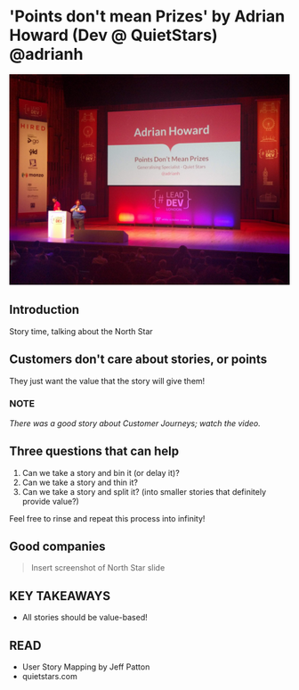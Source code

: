 # 'Points don't mean Prizes' by Adrian Howard (Dev @ QuietStars) @adrianh

![Adrian Howard Introduction](img/11_AdrianHoward.jpg "Adrian Howard introduction")

## Introduction

Story time, talking about the North Star

## Customers don't care about stories, or points

They just want the value that the story will give them!

### NOTE

_There was a good story about Customer Journeys; watch the video._

## Three questions that can help

1. Can we take a story and bin it (or delay it)?
2. Can we take a story and thin it?
3. Can we take a story and split it? (into smaller stories that definitely provide value?)

Feel free to rinse and repeat this process into infinity!

## Good companies

> Insert screenshot of North Star slide

## KEY TAKEAWAYS

- All stories should be value-based!

## READ

- User Story Mapping by Jeff Patton
- quietstars.com